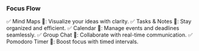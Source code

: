 ### Focus Flow
✅ Mind Maps 🧠: Visualize your ideas with clarity.
✅ Tasks & Notes 📝: Stay organized and efficient.
✅ Calendar 📅: Manage events and deadlines seamlessly.
✅ Group Chat 💬: Collaborate with real-time communication.
✅ Pomodoro Timer 🍅: Boost focus with timed intervals.
